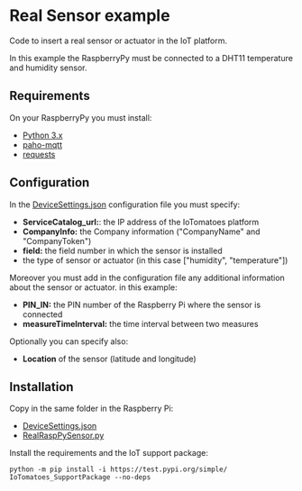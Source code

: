 # Real Sensor example

Code to insert a real sensor or actuator in the IoT platform.

In this example the RaspberryPy must be connected to a DHT11 temperature and humidity sensor.

## Requirements
On your RaspberryPy you must install:
- [Python 3.x](https://www.python.org/)
- [paho-mqtt](https://www.eclipse.org/paho/index.php?page=clients/python/index.php)
- [requests](https://requests.readthedocs.io/en/latest/#)

## Configuration
In the [DeviceSettings.json](DeviceSettings.json) configuration file you must specify:
- **ServiceCatalog_url:**: the IP address of the IoTomatoes platform
- **CompanyInfo:** the Company information ("CompanyName" and "CompanyToken")
- **field:** the field number in which the sensor is installed
- the type of sensor or actuator (in this case ["humidity", "temperature"])

Moreover you must add in the configuration file any additional information about the sensor or actuator. in this example:
- **PIN_IN:** the PIN number of the Raspberry Pi where the sensor is connected
- **measureTimeInterval:** the time interval between two measures

Optionally you can specify also:
- **Location** of the sensor (latitude and longitude)

## Installation

Copy in the same folder in the Raspberry Pi:
- [DeviceSettings.json](DeviceSettings.json)
- [RealRaspPySensor.py](RealRaspPySensor.py)

Install the requirements and the IoT support package:

    python -m pip install -i https://test.pypi.org/simple/ IoTomatoes_SupportPackage --no-deps
